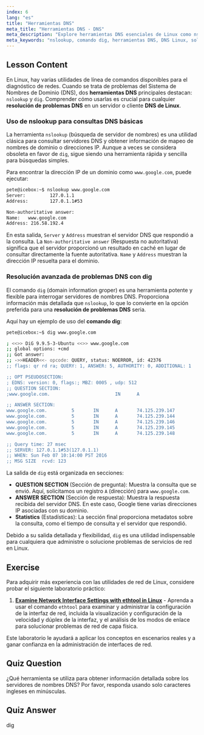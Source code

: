 ```yaml
---
index: 6
lang: "es"
title: "Herramientas DNS"
meta_title: "Herramientas DNS - DNS"
meta_description: "Explore herramientas DNS esenciales de Linux como nslookup y el potente comando dig. Este tutorial de Linux para principiantes cubre consultas DNS y técnicas de solución de problemas DNS."
meta_keywords: "nslookup, comando dig, herramientas DNS, DNS Linux, solución de problemas DNS, búsqueda de servidor de nombres, tutorial Linux, Linux para principiantes"
---
```


## Lesson Content

En Linux, hay varias utilidades de línea de comandos disponibles para el diagnóstico de redes. Cuando se trata de problemas del Sistema de Nombres de Dominio (DNS), dos **herramientas DNS** principales destacan: `nslookup` y `dig`. Comprender cómo usarlas es crucial para cualquier **resolución de problemas DNS** en un servidor o cliente **DNS de Linux**.

### Uso de nslookup para consultas DNS básicas

La herramienta `nslookup` (búsqueda de servidor de nombres) es una utilidad clásica para consultar servidores DNS y obtener información de mapeo de nombres de dominio o direcciones IP. Aunque a veces se considera obsoleta en favor de `dig`, sigue siendo una herramienta rápida y sencilla para búsquedas simples.

Para encontrar la dirección IP de un dominio como `www.google.com`, puede ejecutar:

```bash
pete@icebox:~$ nslookup www.google.com
Server:         127.0.1.1
Address:        127.0.1.1#53

Non-authoritative answer:
Name:   www.google.com
Address: 216.58.192.4
```

En esta salida, `Server` y `Address` muestran el servidor DNS que respondió a la consulta. La `Non-authoritative answer` (Respuesta no autoritativa) significa que el servidor proporcionó un resultado en caché en lugar de consultar directamente la fuente autoritativa. `Name` y `Address` muestran la dirección IP resuelta para el dominio.

### Resolución avanzada de problemas DNS con dig

El comando `dig` (domain information groper) es una herramienta potente y flexible para interrogar servidores de nombres DNS. Proporciona información más detallada que `nslookup`, lo que lo convierte en la opción preferida para una **resolución de problemas DNS** seria.

Aquí hay un ejemplo de uso del **comando dig**:

```bash
pete@icebox:~$ dig www.google.com

; <<>> DiG 9.9.5-3-Ubuntu <<>> www.google.com
;; global options: +cmd
;; Got answer:
;; ->>HEADER<<- opcode: QUERY, status: NOERROR, id: 42376
;; flags: qr rd ra; QUERY: 1, ANSWER: 5, AUTHORITY: 0, ADDITIONAL: 1

;; OPT PSEUDOSECTION:
; EDNS: version: 0, flags:; MBZ: 0005 , udp: 512
;; QUESTION SECTION:
;www.google.com.                        IN      A

;; ANSWER SECTION:
www.google.com.         5       IN      A       74.125.239.147
www.google.com.         5       IN      A       74.125.239.144
www.google.com.         5       IN      A       74.125.239.146
www.google.com.         5       IN      A       74.125.239.145
www.google.com.         5       IN      A       74.125.239.148

;; Query time: 27 msec
;; SERVER: 127.0.1.1#53(127.0.1.1)
;; WHEN: Sun Feb 07 10:14:00 PST 2016
;; MSG SIZE  rcvd: 123
```

La salida de `dig` está organizada en secciones:

- **QUESTION SECTION** (Sección de pregunta): Muestra la consulta que se envió. Aquí, solicitamos un registro `A` (dirección) para `www.google.com`.
- **ANSWER SECTION** (Sección de respuesta): Muestra la respuesta recibida del servidor DNS. En este caso, Google tiene varias direcciones IP asociadas con su dominio.
- **Statistics** (Estadísticas): La sección final proporciona metadatos sobre la consulta, como el tiempo de consulta y el servidor que respondió.

Debido a su salida detallada y flexibilidad, `dig` es una utilidad indispensable para cualquiera que administre o solucione problemas de servicios de red en Linux.

## Exercise

Para adquirir más experiencia con las utilidades de red de Linux, considere probar el siguiente laboratorio práctico:

1. **[Examine Network Interface Settings with ethtool in Linux](https://labex.io/es/labs/comptia-examine-network-interface-settings-with-ethtool-in-linux-592759)** - Aprenda a usar el comando `ethtool` para examinar y administrar la configuración de la interfaz de red, incluida la visualización y configuración de la velocidad y dúplex de la interfaz, y el análisis de los modos de enlace para solucionar problemas de red de capa física.

Este laboratorio le ayudará a aplicar los conceptos en escenarios reales y a ganar confianza en la administración de interfaces de red.

## Quiz Question

¿Qué herramienta se utiliza para obtener información detallada sobre los servidores de nombres DNS? Por favor, responda usando solo caracteres ingleses en minúsculas.

## Quiz Answer

dig
